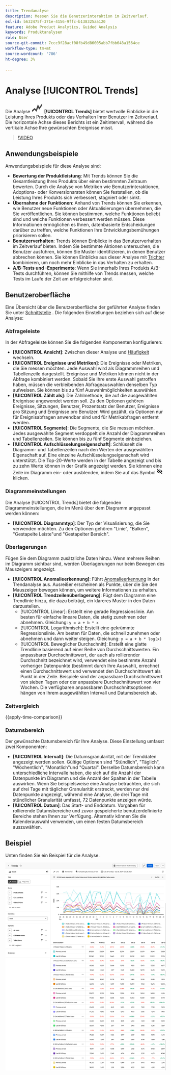 ```yaml
---
title: Trendanalyse
description: Messen Sie die Benutzerinteraktion im Zeitverlauf.
exl-id: b632475f-371e-4156-9ffc-b138325aa120
feature: Adobe Product Analytics, Guided Analysis
keywords: Produktanalysen
role: User
source-git-commit: 7ccc9f28acf08fb49d86005abb7fbb648a1564ce
workflow-type: tm+mt
source-wordcount: '786'
ht-degree: 3%

---
```


# Analyse [!UICONTROL Trends]

Die Analyse ![GraphTrend](/help/assets/icons/GraphTrend.svg) **[!UICONTROL Trends]** bietet wertvolle Einblicke in die Leistung Ihres Produkts oder das Verhalten Ihrer Benutzer im Zeitverlauf. Die horizontale Achse dieses Berichts ist ein Zeitintervall, während die vertikale Achse Ihre gewünschten Ereignisse misst.

>[!VIDEO](https://video.tv.adobe.com/v/3421666/?learn=on)

## Anwendungsbeispiele

Anwendungsbeispiele für diese Analyse sind:

* **Bewertung der Produktleistung**: Mit Trends können Sie die Gesamtleistung Ihres Produkts über einen bestimmten Zeitraum bewerten. Durch die Analyse von Metriken wie Benutzerinteraktionen, Adoptions- oder Konversionsraten können Sie feststellen, ob die Leistung Ihres Produkts sich verbessert, stagniert oder sinkt.
* **Übernahme der Funktionen**: Anhand von Trends können Sie erkennen, wie Benutzer neue Funktionen oder Aktualisierungen übernehmen, die Sie veröffentlichen. Sie können bestimmen, welche Funktionen beliebt sind und welche Funktionen verbessert werden müssen. Diese Informationen ermöglichen es Ihnen, datenbasierte Entscheidungen darüber zu treffen, welche Funktionen Ihre Entwicklungsbemühungen priorisieren sollen.
* **Benutzerverhalten**: Trends können Einblicke in das Benutzerverhalten im Zeitverlauf bieten. Indem Sie bestimmte Aktionen untersuchen, die Benutzer ausführen, können Sie Muster identifizieren, in denen Benutzer abbrechen können. Sie können Einblicke aus dieser Analyse mit [Trichter](funnel.md) kombinieren, um noch mehr Einblicke in das Verhalten zu erhalten.
* **A/B-Tests und -Experimente**: Wenn Sie innerhalb Ihres Produkts A/B-Tests durchführen, können Sie mithilfe von Trends messen, welche Tests im Laufe der Zeit am erfolgreichsten sind.

## Benutzeroberfläche

Eine Übersicht über die Benutzeroberfläche der geführten Analyse finden Sie unter [Schnittstelle](../overview.md#interface) . Die folgenden Einstellungen beziehen sich auf diese Analyse:

### Abfrageleiste

In der Abfrageleiste können Sie die folgenden Komponenten konfigurieren:

* **[!UICONTROL Ansicht]**: Zwischen dieser Analyse und [Häufigkeit](frequency.md) wechseln.
* **[!UICONTROL Ereignisse und Metriken]**: Die Ereignisse oder Metriken, die Sie messen möchten. Jede Auswahl wird als Diagrammreihen und Tabellenzeile dargestellt. Ereignisse und Metriken können nicht in der Abfrage kombiniert werden. Sobald Sie Ihre erste Auswahl getroffen haben, müssen die verbleibenden Abfrageauswahlen denselben Typ aufweisen. Sie können bis zu fünf Auswahlmöglichkeiten auswählen.
* **[!UICONTROL Zählt als]**: Die Zählmethode, die auf die ausgewählten Ereignisse angewendet werden soll. Zu den Optionen gehören Ereignisse, Sitzungen, Benutzer, Prozentsatz der Benutzer, Ereignisse pro Sitzung und Ereignisse pro Benutzer. Wird gezählt, da Optionen nur für Ereignisabfragen anwendbar sind und für Metrikabfragen entfernt werden.
* **[!UICONTROL Segmente]**: Die Segmente, die Sie messen möchten. Jedes ausgewählte Segment verdoppelt die Anzahl der Diagrammreihen und Tabellenzeilen. Sie können bis zu fünf Segmente einbeziehen.
* **[!UICONTROL Aufschlüsselungseigenschaft]**: Schlüsselt die Diagramm- und Tabellenzeilen nach den Werten der ausgewählten Eigenschaft auf. Eine einzelne Aufschlüsselungseigenschaft wird unterstützt. Die Top-20-Werte werden in der Tabelle angezeigt und bis zu zehn Werte können in der Grafik angezeigt werden. Sie können eine Zeile im Diagramm ein- oder ausblenden, indem Sie auf das Symbol ![Ausblenden anzeigen](../assets/hide-in-chart.png) klicken.

### Diagrammeinstellungen

Die Analyse [!UICONTROL Trends] bietet die folgenden Diagrammeinstellungen, die im Menü über dem Diagramm angepasst werden können:

* **[!UICONTROL Diagrammtyp]**: Der Typ der Visualisierung, die Sie verwenden möchten. Zu den Optionen gehören &quot;Linie&quot;, &quot;Balken&quot;, &quot;Gestapelte Leiste&quot;und &quot;Gestapelter Bereich&quot;.

### Überlagerungen

Fügen Sie dem Diagramm zusätzliche Daten hinzu. Wenn mehrere Reihen im Diagramm sichtbar sind, werden Überlagerungen nur beim Bewegen des Mauszeigers angezeigt.

* **[!UICONTROL Anomalieerkennung]**: Führt [Anomalieerkennung](/help/analysis-workspace/c-anomaly-detection/anomaly-detection.md) in der Trendanalyse aus. Ausreißer erscheinen als Punkte, über die Sie den Mauszeiger bewegen können, um weitere Informationen zu erhalten.
* **[!UICONTROL Trendzeilenüberlagerung]**: Fügt dem Diagramm eine Trendlinie hinzu, die dazu beiträgt, ein klareres Muster in den Daten darzustellen.
   * [!UICONTROL Linear]: Erstellt eine gerade Regressionslinie. Am besten für einfache lineare Daten, die stetig zunehmen oder abnehmen. Gleichung: `y = a + b * x`
   * [!UICONTROL Logarithmisch]: Erstellt eine gekrümmte Regressionslinie. Am besten für Daten, die schnell zunehmen oder abnehmen und dann weiter steigen. Gleichung: `y = a + b * log(x)`
   * [!UICONTROL Beweglicher Durchschnitt]: Erstellt eine glatte Trendlinie basierend auf einer Reihe von Durchschnittswerten. Ein anpassbarer Durchschnittswert, der auch als rollierender Durchschnitt bezeichnet wird, verwendet eine bestimmte Anzahl vorheriger Datenpunkte (bestimmt durch Ihre Auswahl), errechnet einen Durchschnittswert und verwendet den Durchschnittswert als Punkt in der Zeile. Beispiele sind der anpassbare Durchschnittswert von sieben Tagen oder der anpassbare Durchschnittswert von vier Wochen. Die verfügbaren anpassbaren Durchschnittsoptionen hängen von Ihrem ausgewählten Intervall und Datumsbereich ab.

### Zeitvergleich

{{apply-time-comparison}}


### Datumsbereich

Der gewünschte Datumsbereich für Ihre Analyse. Diese Einstellung umfasst zwei Komponenten:

* **[!UICONTROL Intervall]**: Die Datumsgranularität, mit der Trenddaten angezeigt werden sollen. Gültige Optionen sind &quot;Stündlich&quot;, &quot;Täglich&quot;, &quot;Wöchentlich&quot;, &quot;Monatlich&quot;und &quot;Quartal&quot;. Derselbe Datumsbereich kann unterschiedliche Intervalle haben, die sich auf die Anzahl der Datenpunkte im Diagramm und die Anzahl der Spalten in der Tabelle auswirken. Wenn Sie beispielsweise eine Analyse betrachten, die sich auf drei Tage mit täglicher Granularität erstreckt, werden nur drei Datenpunkte angezeigt, während eine Analyse, die drei Tage mit stündlicher Granularität umfasst, 72 Datenpunkte anzeigen würde.
* **[!UICONTROL Datum]**: Das Start- und Enddatum. Vorgaben für rollierende Datumsbereiche und zuvor gespeicherte benutzerdefinierte Bereiche stehen Ihnen zur Verfügung. Alternativ können Sie die Kalenderauswahl verwenden, um einen festen Datumsbereich auszuwählen.

## Beispiel

Unten finden Sie ein Beispiel für die Analyse.

![Trends vergleichen](../assets/trends-compare.png)

